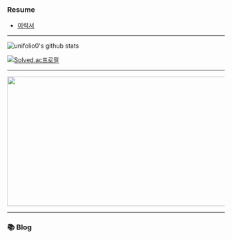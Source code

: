 ### Resume
- [이력서](https://unifolio0.notion.site/Oh-Sanghun-1b4c9077da24807b9dedfc31aa39065d?source=copy_link)

* * *
![unifolio0's github stats](https://github-readme-stats.vercel.app/api?username=unifolio0&theme=dark&show_icons=true)

[![Solved.ac프로필](http://mazassumnida.wtf/api/v2/generate_badge?boj=gongbu0)](https://solved.ac/gongbu0)

* * *

<a href="https://github.com/devxb/gitanimals">
<img
  src="https://render.gitanimals.org/farms/unifolio0"
  width="600"
  height="300"
/>
</a>

* * *

### 📚 Blog
